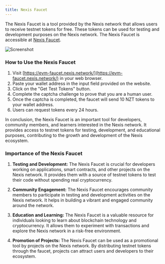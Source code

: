 ```yaml
---
title: Nexis Faucet
---
```


The Nexis Faucet is a tool provided by the Nexis network that allows users to receive testnet tokens for free. These tokens can be used for testing and development purposes on the Nexis network. The Nexis Faucet is accessible at [Nexis Faucet](https://evm-faucet.nexis.network/).

![Screenshot](https://github.com/0xdetonation/nexis-dapps-screenshots/assets/166897641/c696896d-c947-4fd1-b781-ccf181844827)

### How to Use the Nexis Faucet

1. Visit [https://evm-faucet.nexis.network/](https://evm-faucet.nexis.network/) in your web browser.
2. Paste your wallet address in the input field provided on the website.
3. Click on the "Get Test Tokens" button.
4. Complete the captcha challenge to prove that you are a human user.
5. Once the captcha is completed, the faucet will send 10 NZT tokens to your wallet address.
6. Users can request tokens every 24 hours.

In conclusion, the Nexis Faucet is an important tool for developers, community members, and learners interested in the Nexis network. It provides access to testnet tokens for testing, development, and educational purposes, contributing to the growth and development of the Nexis ecosystem.

### Importance of the Nexis Faucet

1. **Testing and Development:** The Nexis Faucet is crucial for developers working on applications, smart contracts, and other projects on the Nexis network. It provides them with a source of testnet tokens to test their code without spending real cryptocurrency.

2. **Community Engagement:** The Nexis Faucet encourages community members to participate in testing and development activities on the Nexis network. It helps in building a vibrant and engaged community around the network.

3. **Education and Learning:** The Nexis Faucet is a valuable resource for individuals looking to learn about blockchain technology and cryptocurrency. It allows them to experiment with transactions and explore the Nexis network in a risk-free environment.

4. **Promotion of Projects:** The Nexis Faucet can be used as a promotional tool by projects on the Nexis network. By distributing testnet tokens through the faucet, projects can attract users and developers to their ecosystem.